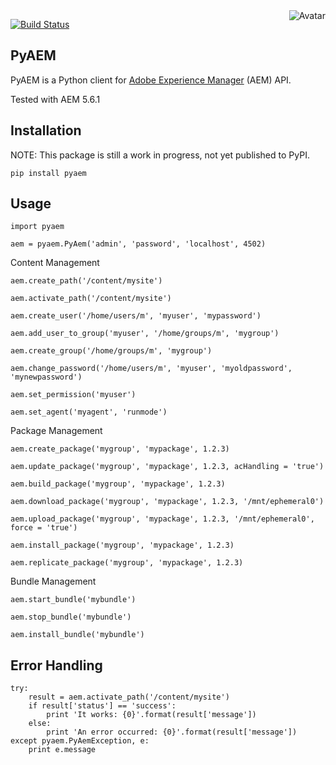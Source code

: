 <img align="right" src="https://raw.github.com/cliffano/pyaem/master/avatar.jpg" alt="Avatar"/>

[![Build Status](https://secure.travis-ci.org/cliffano/pyaem.png?branch=master)](http://travis-ci.org/cliffano/pyaem)
<br/>

PyAEM
-----

PyAEM is a Python client for [Adobe Experience Manager](http://dev.day.com/docs/en/cq/current.html) (AEM) API.

Tested with AEM 5.6.1

Installation
------------

NOTE: This package is still a work in progress, not yet published to PyPI.

    pip install pyaem

Usage
-----

    import pyaem

    aem = pyaem.PyAem('admin', 'password', 'localhost', 4502)

Content Management

	aem.create_path('/content/mysite')

	aem.activate_path('/content/mysite')

	aem.create_user('/home/users/m', 'myuser', 'mypassword')

	aem.add_user_to_group('myuser', '/home/groups/m', 'mygroup')

	aem.create_group('/home/groups/m', 'mygroup')

	aem.change_password('/home/users/m', 'myuser', 'myoldpassword', 'mynewpassword')

	aem.set_permission('myuser')

	aem.set_agent('myagent', 'runmode')

Package Management

    aem.create_package('mygroup', 'mypackage', 1.2.3)

    aem.update_package('mygroup', 'mypackage', 1.2.3, acHandling = 'true')

    aem.build_package('mygroup', 'mypackage', 1.2.3)

    aem.download_package('mygroup', 'mypackage', 1.2.3, '/mnt/ephemeral0')

    aem.upload_package('mygroup', 'mypackage', 1.2.3, '/mnt/ephemeral0', force = 'true')

    aem.install_package('mygroup', 'mypackage', 1.2.3)

    aem.replicate_package('mygroup', 'mypackage', 1.2.3)
    
Bundle Management

	aem.start_bundle('mybundle')

	aem.stop_bundle('mybundle')

    aem.install_bundle('mybundle')

Error Handling
--------------

    try:
        result = aem.activate_path('/content/mysite')
        if result['status'] == 'success':
        	print 'It works: {0}'.format(result['message'])
        else:
        	print 'An error occurred: {0}'.format(result['message'])
    except pyaem.PyAemException, e:
        print e.message
